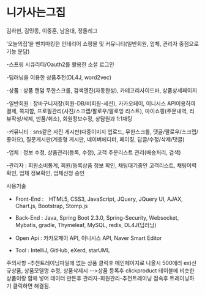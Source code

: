 # 니가사는그집

김하현, 김민종, 이중훈, 남윤대, 정올레그

’오늘의집‘을 벤치마킹한 인테리어 쇼핑몰 및 커뮤니티(일반회원, 업체, 관리자 중점으로 기능 분담)

-스프링 시큐리티/Oauth2를 활용한 소셜 로그인

-딥러닝을 이용한 상품추천(DL4J, word2vec)

-상품 : 상품 랜덤 무한스크롤, 검색엔진(자동완성), 카테고리사이드바, 상품상세페이지

-일반회원 : 장바구니저장(회원-DB/비회원-세션), 카카오페이, 이니시스 API이용하여 결제, 쪽지함, 
프로필관리(사진/스크랩/팔로우/팔로잉 리스트), 마이쇼핑(주문내역, 리뷰작성/삭제, 반품/취소), 회원정보수정, 상담원과 1:1채팅

-커뮤니티 : sns같은 사진 게시판(다중이미지 업로드, 무한스크롤, 댓글/팔로우/스크랩/좋아요), 질문게시판(계층형 게시판, 네이버에디터, 페이징, 답글/수정/삭제/댓글)

-업체 : 정보 수정, 상품관리(등록, 수정), 고객 주문리스트 관리(배송처리, 검색)

-관리자 : 회원소비통계, 회원/등록상품 정보 확인, 채팅대기중인 고객리스트, 채팅이력확인, 업체 정보확인, 업체신청 승인


사용기술
- Front-End :　HTML5, CSS3, JavaScript, JQuery, JQuery UI, AJAX, Chart.js, Bootstrap, Stomp.js

- Back-End : Java, Spring Boot 2.3.0, Spring-Security, Websocket, Mybatis, gradle, Thymeleaf, MySQL, redis, DL4J(딥러닝)

- Open Api : 카카오페이 API, 이니시스 API, Naver Smart Editor

- Tool : IntelliJ, GitHub, eXerd, starUML


주의사항
-추천트레이닝파일에 없는 상품 클릭후 메인페이지로 나올시 500에러 ex)신규상품, 상품모델명 수정, 상품삭제시
-->상품 등록후 clickproduct 테이블에 비슷한 상품이랑 함께 넣어 데이터 만든후 관리자-회원관리-추천트레이닝 접속후 트레이닝하기 클릭하면 해결됨.
